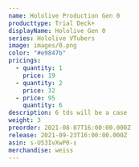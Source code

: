 ```yaml
---
name: Hololive Production Gen 0
producttype: Trial Deck+
displayName: Hololive Gen 0
series: Hololive VTubers
image: images/0.png
color: "#e9847b"
pricings:
  - quantity: 1
    price: 19
  - quantity: 2
    price: 32
  - price: 95
    quantity: 6
description: 6 tds will be a case
weight: 3
preorder: 2021-08-07T16:00:00.000Z
release: 2021-09-23T16:00:00.000Z
asin: s-U53IvXwP0-s
merchandise: weiss
---
```

